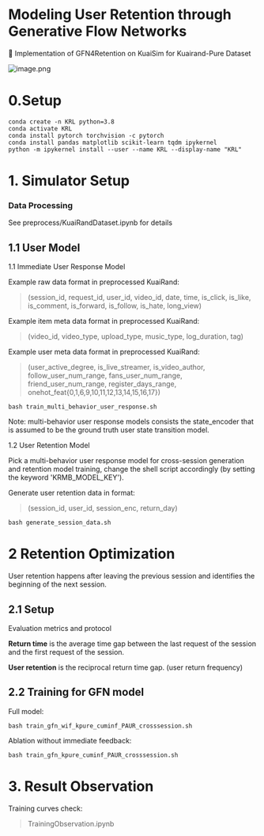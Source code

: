# Modeling User Retention through Generative Flow Networks

🐧 Implementation of GFN4Retention on KuaiSim for Kuairand-Pure Dataset

![image.png]([https://s2.loli.net/2023/10/19/jqxFePgfVzRdILc.png](https://ibb.co/xfQbgWy))

# 0.Setup

```
conda create -n KRL python=3.8
conda activate KRL
conda install pytorch torchvision -c pytorch
conda install pandas matplotlib scikit-learn tqdm ipykernel
python -m ipykernel install --user --name KRL --display-name "KRL"
```

# 1. Simulator Setup

### Data Processing

See preprocess/KuaiRandDataset.ipynb for details


## 1.1 User Model

1.1 Immediate User Response Model

Example raw data format in preprocessed KuaiRand: 

> (session_id, request_id, user_id, video_id, date, time, is_click, is_like, is_comment, is_forward, is_follow, is_hate, long_view)

Example item meta data format in preprocessed KuaiRand: 

> (video_id, video_type, upload_type, music_type, log_duration, tag)

Example user meta data format in preprocessed KuaiRand: 

> (user_active_degree, is_live_streamer, is_video_author, follow_user_num_range, fans_user_num_range, friend_user_num_range, register_days_range, onehot_feat{0,1,6,9,10,11,12,13,14,15,16,17})

```
bash train_multi_behavior_user_response.sh
```

Note: multi-behavior user response models consists the state_encoder that is assumed to be the ground truth user state transition model.

1.2 User Retention Model

Pick a multi-behavior user response model for cross-session generation and retention model training, change the shell script accordingly (by setting the keyword 'KRMB_MODEL_KEY').

Generate user retention data in format:

> (session_id, user_id, session_enc, return_day)

```
bash generate_session_data.sh
```

# 2 Retention Optimization

User retention happens after leaving the previous session and identifies the beginning of the next session.

## 2.1 Setup

Evaluation metrics and protocol

**Return time** is the average time gap between the last request of the session and the first request of the session. 

**User retention** is the reciprocal return time gap. (user return frequency)

## 2.2 Training for GFN model

Full model:

```
bash train_gfn_wif_kpure_cuminf_PAUR_crosssession.sh
```

Ablation without immediate feedback:

```
bash train_gfn_kpure_cuminf_PAUR_crosssession.sh
```


# 3. Result Observation

Training curves check:

> TrainingObservation.ipynb
